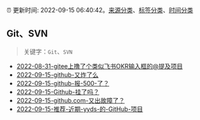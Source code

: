 :alarm_clock: 更新时间: 2022-09-15 06:40:42。[来源分类](../README.md)、[标签分类](../TAGS.md)、[时间分类](../TIMELINE.md)

## Git、SVN


> 关键字：`Git`、`SVN`



- [2022-08-31-gitee上撸了个类似飞书OKR输入框的@提及项目](https://www.zhangxinxu.com/wordpress/2022/08/gitee-feishu-okr-at-mention/) 
- [2022-09-15-github-又炸了么](https://www.v2ex.com/t/880248) 
- [2022-09-15-github-报-500-了？](https://www.v2ex.com/t/880244) 
- [2022-09-15-Github-挂了吗？](https://www.v2ex.com/t/880230) 
- [2022-09-15-github.com-又出故障了？](https://www.v2ex.com/t/880217) 
- [2022-09-15-推荐-近期-yyds-的-GitHub-项目](https://toutiao.io/k/i1qkq4o) 